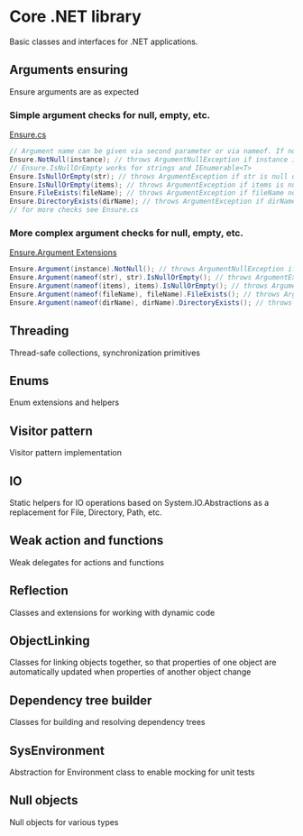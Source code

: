 # Core .NET library

Basic classes and interfaces for .NET applications. 

## Arguments ensuring
Ensure arguments are as expected

### Simple argument checks for null, empty, etc.
[Ensure.cs](CreativeCoders.Core/Ensure.cs)
```csharp
// Argument name can be given via second parameter or via nameof. If none is given, the name of variable is used.
Ensure.NotNull(instance); // throws ArgumentNullException if instance is null
// Ensure.IsNullOrEmpty works for strings and IEnumerable<T>
Ensure.IsNullOrEmpty(str); // throws ArgumentException if str is null or empty
Ensure.IsNullOrEmpty(items); // throws ArgumentException if items is null or empty
Ensure.FileExists(fileName); // throws ArgumentException if fileName not exists
Ensure.DirectoryExists(dirName); // throws ArgumentException if dirName not exists
// for more checks see Ensure.cs
```
### More complex argument checks for null, empty, etc.
[Ensure.Argument Extensions](CreativeCoders.Core/EnsureArguments/Extensions)
```csharp
Ensure.Argument(instance).NotNull(); // throws ArgumentNullException if instance is null
Ensure.Argument(nameof(str), str).IsNullOrEmpty(); // throws ArgumentException if str is null or empty
Ensure.Argument(nameof(items), items).IsNullOrEmpty(); // throws ArgumentException if items is null or empty
Ensure.Argument(nameof(fileName), fileName).FileExists(); // throws ArgumentException if fileName not exists
Ensure.Argument(nameof(dirName), dirName).DirectoryExists(); // throws ArgumentException if dirName not exists
```

## Threading
Thread-safe collections, synchronization primitives

## Enums
Enum extensions and helpers

## Visitor pattern
Visitor pattern implementation

## IO
Static helpers for IO operations based on System.IO.Abstractions as a replacement for File, Directory, Path, etc.

## Weak action and functions
Weak delegates for actions and functions

## Reflection
Classes and extensions for working with dynamic code

## ObjectLinking
Classes for linking objects together, so that properties of one object are automatically updated when properties of another object change

## Dependency tree builder
Classes for building and resolving dependency trees

## SysEnvironment
Abstraction for Environment class to enable mocking for unit tests

## Null objects
Null objects for various types
